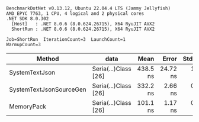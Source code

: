 ```

BenchmarkDotNet v0.13.12, Ubuntu 22.04.4 LTS (Jammy Jellyfish)
AMD EPYC 7763, 1 CPU, 4 logical and 2 physical cores
.NET SDK 8.0.302
  [Host]   : .NET 8.0.6 (8.0.624.26715), X64 RyuJIT AVX2
  ShortRun : .NET 8.0.6 (8.0.624.26715), X64 RyuJIT AVX2

Job=ShortRun  IterationCount=3  LaunchCount=1  
WarmupCount=3  

```
| Method                  | data                 | Mean     | Error    | StdDev  | Min      | Max      | Gen0   | Allocated |
|------------------------ |--------------------- |---------:|---------:|--------:|---------:|---------:|-------:|----------:|
| SystemTextJson          | Seria(...)Class [26] | 438.5 ns | 24.72 ns | 1.35 ns | 437.5 ns | 440.0 ns | 0.0038 |     328 B |
| SystemTextJsonSourceGen | Seria(...)Class [26] | 332.2 ns |  2.66 ns | 0.15 ns | 332.1 ns | 332.4 ns | 0.0043 |     368 B |
| MemoryPack              | Seria(...)Class [26] | 101.1 ns |  1.17 ns | 0.06 ns | 101.0 ns | 101.2 ns | 0.0014 |     128 B |
